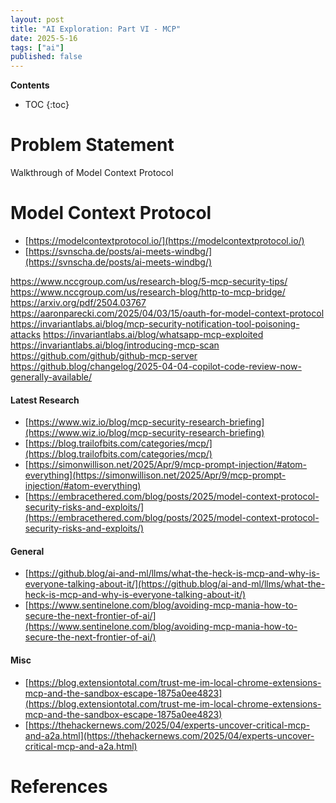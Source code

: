 ```yaml
---
layout: post
title: "AI Exploration: Part VI - MCP"
date: 2025-5-16
tags: ["ai"]
published: false
---
```


**Contents**
* TOC
{:toc}

# Problem Statement
Walkthrough of Model Context Protocol

# Model Context Protocol
* [https://modelcontextprotocol.io/](https://modelcontextprotocol.io/)
* [https://svnscha.de/posts/ai-meets-windbg/](https://svnscha.de/posts/ai-meets-windbg/)

https://www.nccgroup.com/us/research-blog/5-mcp-security-tips/
https://www.nccgroup.com/us/research-blog/http-to-mcp-bridge/
https://arxiv.org/pdf/2504.03767
https://aaronparecki.com/2025/04/03/15/oauth-for-model-context-protocol
https://invariantlabs.ai/blog/mcp-security-notification-tool-poisoning-attacks
https://invariantlabs.ai/blog/whatsapp-mcp-exploited
https://invariantlabs.ai/blog/introducing-mcp-scan
https://github.com/github/github-mcp-server
https://github.blog/changelog/2025-04-04-copilot-code-review-now-generally-available/

#### Latest Research
* [https://www.wiz.io/blog/mcp-security-research-briefing](https://www.wiz.io/blog/mcp-security-research-briefing)
* [https://blog.trailofbits.com/categories/mcp/](https://blog.trailofbits.com/categories/mcp/)
* [https://simonwillison.net/2025/Apr/9/mcp-prompt-injection/#atom-everything](https://simonwillison.net/2025/Apr/9/mcp-prompt-injection/#atom-everything)
* [https://embracethered.com/blog/posts/2025/model-context-protocol-security-risks-and-exploits/](https://embracethered.com/blog/posts/2025/model-context-protocol-security-risks-and-exploits/)

#### General
* [https://github.blog/ai-and-ml/llms/what-the-heck-is-mcp-and-why-is-everyone-talking-about-it/](https://github.blog/ai-and-ml/llms/what-the-heck-is-mcp-and-why-is-everyone-talking-about-it/)
* [https://www.sentinelone.com/blog/avoiding-mcp-mania-how-to-secure-the-next-frontier-of-ai/](https://www.sentinelone.com/blog/avoiding-mcp-mania-how-to-secure-the-next-frontier-of-ai/)

#### Misc
* [https://blog.extensiontotal.com/trust-me-im-local-chrome-extensions-mcp-and-the-sandbox-escape-1875a0ee4823](https://blog.extensiontotal.com/trust-me-im-local-chrome-extensions-mcp-and-the-sandbox-escape-1875a0ee4823)
* [https://thehackernews.com/2025/04/experts-uncover-critical-mcp-and-a2a.html](https://thehackernews.com/2025/04/experts-uncover-critical-mcp-and-a2a.html)


# References
[^1]: []()